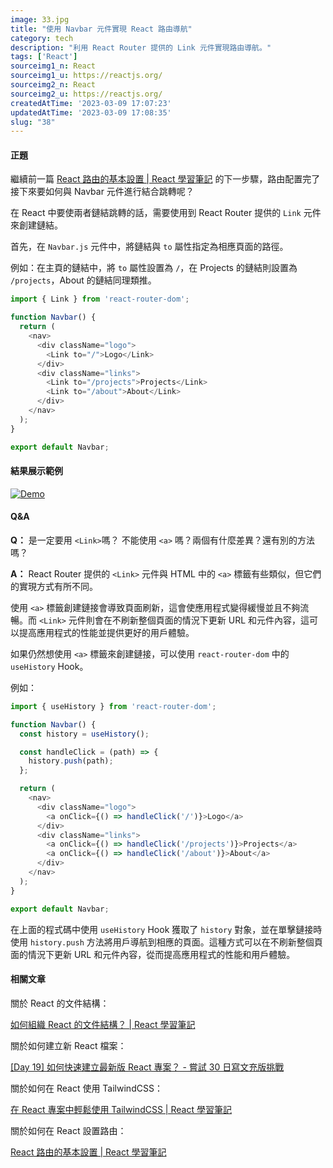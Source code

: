 ```yaml
---
image: 33.jpg
title: "使用 Navbar 元件實現 React 路由導航"
category: tech
description: "利用 React Router 提供的 Link 元件實現路由導航。"
tags: ['React']
sourceimg1_n: React
sourceimg1_u: https://reactjs.org/
sourceimg2_n: React
sourceimg2_u: https://reactjs.org/
createdAtTime: '2023-03-09 17:07:23'
updatedAtTime: '2023-03-09 17:08:35'
slug: "38"
---
```


#### 正題

繼續前一篇 [React 路由的基本設置 | React 學習筆記](37) 的下一步驟，路由配置完了接下來要如何與 Navbar 元件進行結合跳轉呢？

在 React 中要使兩者鏈結跳轉的話，需要使用到 React Router 提供的 `Link` 元件來創建鏈結。

首先，在 `Navbar.js` 元件中，將鏈結與 `to` 屬性指定為相應頁面的路徑。

例如：在主頁的鏈結中，將 `to` 屬性設置為 `/`，在 Projects 的鏈結則設置為 `/projects`，About 的鏈結同理類推。

```js
import { Link } from 'react-router-dom';

function Navbar() {
  return (
    <nav>
      <div className="logo">
        <Link to="/">Logo</Link>
      </div>
      <div className="links">
        <Link to="/projects">Projects</Link>
        <Link to="/about">About</Link>
      </div>
    </nav>
  );
}

export default Navbar;
```

#### 結果展示範例

<a href="/blog/38-1.gif" target="_blank">

![Demo](/blog/38-1.gif)

</a>

#### Q&A

**Q：** 是一定要用 `<Link>`嗎？ 不能使用 `<a>` 嗎？兩個有什麼差異？還有別的方法嗎？

**A：** React Router 提供的 `<Link>` 元件與 HTML 中的 `<a>` 標籤有些類似，但它們的實現方式有所不同。

使用 `<a>` 標籤創建鏈接會導致頁面刷新，這會使應用程式變得緩慢並且不夠流暢。而 `<Link>` 元件則會在不刷新整個頁面的情況下更新 URL 和元件內容，這可以提高應用程式的性能並提供更好的用戶體驗。

如果仍然想使用 `<a>` 標籤來創建鏈接，可以使用 `react-router-dom` 中的 `useHistory` Hook。

例如：
```js
import { useHistory } from 'react-router-dom';

function Navbar() {
  const history = useHistory();

  const handleClick = (path) => {
    history.push(path);
  };

  return (
    <nav>
      <div className="logo">
        <a onClick={() => handleClick('/')}>Logo</a>
      </div>
      <div className="links">
        <a onClick={() => handleClick('/projects')}>Projects</a>
        <a onClick={() => handleClick('/about')}>About</a>
      </div>
    </nav>
  );
}

export default Navbar;
```
在上面的程式碼中使用 `useHistory` Hook 獲取了 `history` 對象，並在單擊鏈接時使用 `history.push` 方法將用戶導航到相應的頁面。這種方式可以在不刷新整個頁面的情況下更新 URL 和元件內容，從而提高應用程式的性能和用戶體驗。

#### 相關文章

關於 React 的文件結構：

[如何組織 React 的文件結構？ | React 學習筆記](33)

關於如何建立新 React 檔案：

[[Day 19] 如何快速建立最新版 React 專案？ - 嘗試 30 日寫文充版挑戰](35)

關於如何在 React 使用 TailwindCSS：

[在 React 專案中輕鬆使用 TailwindCSS | React 學習筆記](36) 

關於如何在 React 設置路由：

[React 路由的基本設置 | React 學習筆記](37)